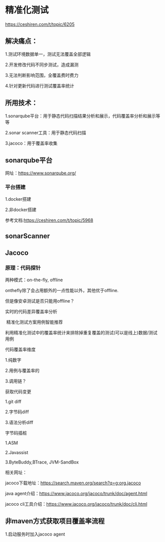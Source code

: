 # 精准化测试

https://ceshiren.com/t/topic/6205

## 解决痛点：

1.测试环境数据单一，测试无法覆盖全部逻辑

2.开发修改代码不同步测试，造成漏测

3.无法判断影响范围，全覆盖费时费力

4.针对更新代码进行测试覆盖率统计

## 所用技术：

1.sonarqube平台：用于静态代码扫描结果分析和展示，代码覆盖率分析和展示等等

2.sonar scanner工具：用于静态代码扫描

3.jacoco：用于覆盖率收集



## sonarqube平台

网址：https://www.sonarqube.org/

### 平台搭建

1.docker搭建

2.非docker搭建

参考文档:https://ceshiren.com/t/topic/5968



## sonarScanner





## Jacoco

### 原理：代码探针

两种模式：on-the-fly, offline

onthefly除了会占用额外的一点性能以外，其他优于offline.

但是像安卓测试是否只能用offline？



实时的代码差异覆盖率分析

​		精准化测试方案用例智能推荐



利用精准化测试中的覆盖率统计来排除掉重复覆盖的测试(可以是线上)数据/测试用例



代码覆盖率维度

1.纯数字

2.用例与覆盖率的

3.调用链？



获取代码变更

1.git diff

2.字节码diff

3.语法分析diff



字节码插桩

1.ASM

2.Javassist

3.ByteBuddy,BTrace, JVM-SandBox



相关网址：

jacoco下载地址：https://search.maven.org/search?q=g:org.jacoco

java agent介绍：https://www.jacoco.org/jacoco/trunk/doc/agent.html

jacoco cli工具介绍：https://www.jacoco.org/jacoco/trunk/doc/cli.html

## 非maven方式获取项目覆盖率流程

1.启动服务时加入jacoco agent